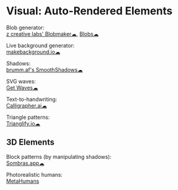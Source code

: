 # Visual: Auto-Rendered Elements

Blob generator:  
[z creative labs' Blobmaker☁](https://www.blobmaker.app/),
[Blobs☁](https://blobs.app/)

Live background generator:  
[makebackground.io☁](https://makebackground.io/)

Shadows:  
[brumm.af's SmoothShadows☁](https://brumm.af/shadows)

SVG waves:  
[Get Waves☁](https://getwaves.io/)

Text-to-handwriting:  
[Calligrapher.ai☁](https://www.calligrapher.ai/)

Triangle patterns:  
[Trianglify.io☁](https://trianglify.io/)

## 3D Elements

Block patterns (by manipulating shadows):  
[Sombras.app☁](https://sombras.app/)

Photorealistic humans:  
[MetaHumans](https://www.unrealengine.com/en-US/digital-humans)
